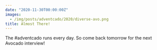 ```yaml
---
date: "2020-11-30T00:00:00Z"
images:
  - /img/posts/adventcado/2020/diverse-avo.png
title: Almost There!
---
```


The #adventcado runs every day. So come back tomorrow for the next Avocado interview!